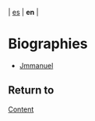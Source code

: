 | [es](../español/biografias.md) | **en** |

#  Biographies

- [Jmmanuel](./biographies/jmmanuel.md)


## Return to

[Content](./content.md)
